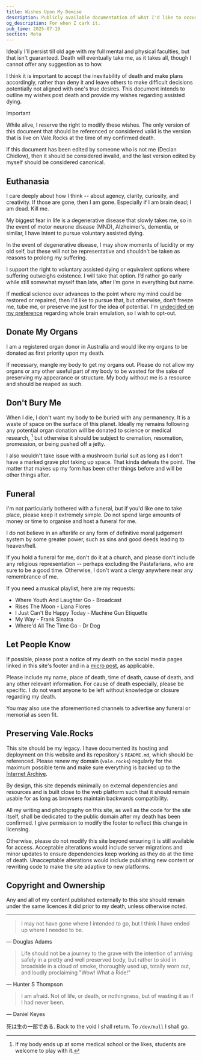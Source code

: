 ```yaml
---
title: Wishes Upon My Demise
description: Publicly available documentation of what I'd like to occur in the event of my death. Includes information about my wishes for voluntary assisted dying.
og_description: For when I cark it.
pub_time: 2025-07-19
section: Meta
---
```


Ideally I'll persist till old age with my full mental and physical faculties, but that isn't guaranteed. Death will eventually take me, as it takes all, though I cannot offer any suggestion as to how.

I think it is important to accept the inevitability of death and make plans accordingly, rather than deny it and leave others to make difficult decisions potentially not aligned with one's true desires. This document intends to outline my wishes post death and provide my wishes regarding assisted dying.

> [!IMPORTANT]
> While alive, I reserve the right to modify these wishes. The only version of this document that should be referenced or considered valid is the version that is live on Vale.Rocks at the time of my confirmed death.
>
> If this document has been edited by someone who is not me (Declan Chidlow), then it should be considered invalid, and the last version edited by myself should be considered canonical.

## Euthanasia

I care deeply about how I think -- about agency, clarity, curiosity, and creativity. If those are gone, then I am gone. Especially if I am brain dead; I am dead. Kill me.

My biggest fear in life is a degenerative disease that slowly takes me, so in the event of motor neurone disease (MND), Alzheimer's, dementia, or similar, I have intent to pursue voluntary assisted dying.

In the event of degenerative disease, I may show moments of lucidity or my old self, but these will not be representative and shouldn't be taken as reasons to prolong my suffering.

I support the right to voluntary assisted dying or equivalent options where suffering outweighs existence. I will take that option. I’d rather go early while still somewhat myself than late, after I’m gone in everything but name.

If medical science ever advances to the point where my mind could be restored or repaired, then I'd like to pursue that, but otherwise, don’t freeze me, tube me, or preserve me just for the idea of potential. I'm [undecided on my preference](https://vale.rocks/micros/20250413-1511) regarding whole brain emulation, so I wish to opt-out.

## Donate My Organs

I am a registered organ donor in Australia and would like my organs to be donated as first priority upon my death.

If necessary, mangle my body to get my organs out. Please do not allow my organs or any other useful part of my body to be wasted for the sake of preserving my appearance or structure. My body without me is a resource and should be reaped as such.

## Don't Bury Me

When I die, I don't want my body to be buried with any permanency. It is a waste of space on the surface of this planet. Ideally my remains following any potential organ donation will be donated to science or medical research, [^1] but otherwise it should be subject to cremation, resomation, promession, or being pushed off a jetty.

I also wouldn't take issue with a mushroom burial suit as long as I don't have a marked grave plot taking up space. That kinda defeats the point. The matter that makes up my form has been other things before and will be other things after.

## Funeral

I'm not particularly bothered with a funeral, but if you'd like one to take place, please keep it extremely simple. Do not spend large amounts of money or time to organise and host a funeral for me.

I do not believe in an afterlife or any form of definitive moral judgement system by some greater power, such as sins and good deeds leading to heaven/hell.

If you hold a funeral for me, don't do it at a church, and please don't include any religious representation -- perhaps excluding the Pastafarians, who are sure to be a good time. Otherwise, I don't want a clergy anywhere near any remembrance of me.

If you need a musical playlist, here are my requests:

- Where Youth And Laughter Go - Broadcast
- Rises The Moon - Liana Flores
- I Just Can't Be Happy Today - Machine Gun Etiquette
- My Way - Frank Sinatra
- Where'd All The Time Go - Dr Dog

## Let People Know

If possible, please post a notice of my death on the social media pages linked in this site's footer and in a [micro post](/micros), as applicable.

Please include my name, place of death, time of death, cause of death, and any other relevant information. For cause of death especially, please be specific. I do not want anyone to be left without knowledge or closure regarding my death.

You may also use the aforementioned channels to advertise any funeral or memorial as seen fit.

## Preserving Vale.Rocks

This site should be my legacy. I have documented its hosting and deployment on this website and its repository's `README.md`, which should be referenced. Please renew my domain (`vale.rocks`) regularly for the maximum possible term and make sure everything is backed up to the [Internet Archive](https://archive.org).

By design, this site depends minimally on external dependencies and resources and is built close to the web platform such that it should remain usable for as long as browsers maintain backwards compatibility.

All my writing and photography on this site, as well as the code for the site itself, shall be dedicated to the public domain after my death has been confirmed. I give permission to modify the footer to reflect this change in licensing.

Otherwise, please do not modify this site beyond ensuring it is still available for access. Acceptable alterations would include server migrations and minor updates to ensure dependencies keep working as they do at the time of death. Unacceptable alterations would include publishing new content or rewriting code to make the site adaptive to new platforms.

## Copyright and Ownership

Any and all of my content published externally to this site should remain under the same licences it did prior to my death, unless otherwise noted.

---

> I may not have gone where I intended to go, but I think I have ended up where I needed to be.

— Douglas Adams

> Life should not be a journey to the grave with the intention of arriving safely in a pretty and well preserved body, but rather to skid in broadside in a cloud of smoke, thoroughly used up, totally worn out, and loudly proclaiming "Wow! What a Ride!"

— Hunter S Thompson

> I am afraid. Not of life, or death, or nothingness, but of wasting it as if I had never been.

— Daniel Keyes

死は生の一部である. Back to the void I shall return. To `/dev/null` I shall go.

[^1]: If my body ends up at some medical school or the likes, students are welcome to play with it.
